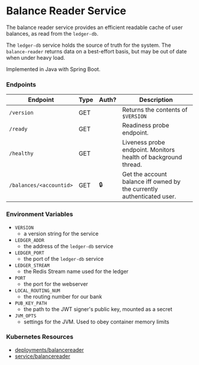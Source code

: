 # Balance Reader Service

The balance reader service provides an efficient readable cache of user balances, as read from the `ledger-db`.

The `ledger-db` service holds the source of truth for the system. The `balance-reader` returns data on a
best-effort basis, but may be out of date when under heavy load.

Implemented in Java with Spring Boot.

### Endpoints

| Endpoint                | Type  | Auth? | Description                                                             |
| ----------------------- | ----- | ----- | ----------------------------------------------------------------------- |
| `/version`              | GET   |       |  Returns the contents of `$VERSION`                                     |
| `/ready`                | GET   |       |  Readiness probe endpoint.                                              |
| `/healthy`              | GET   |       |  Liveness probe endpoint. Monitors health of background thread.         |
| `/balances/<accountid>` | GET   | 🔒    |  Get the account balance iff owned by the currently authenticated user. |

### Environment Variables

- `VERSION`
  - a version string for the service
- `LEDGER_ADDR`
  - the address of the `ledger-db` service
- `LEDGER_PORT`
  - the port of the `ledger-db` service
- `LEDGER_STREAM`
  - the Redis Stream name used for the ledger
- `PORT`
  - the port for the webserver
- `LOCAL_ROUTING_NUM`
  - the routing number for our bank
- `PUB_KEY_PATH`
  - the path to the JWT signer's public key, mounted as a secret
- `JVM_OPTS`
  - settings for the JVM. Used to obey container memory limits

### Kubernetes Resources

- [deployments/balancereader](/kubernetes-manifests/balance-reader.yaml)
- [service/balancereader](/kubernetes-manifests/balance-reader.yaml)
